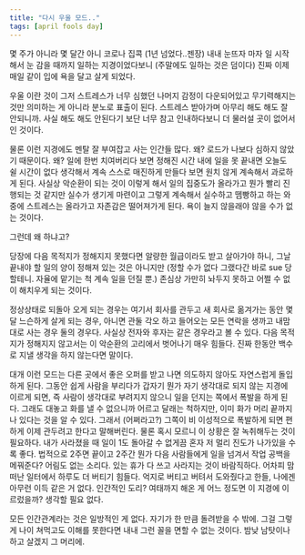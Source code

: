 ```yaml
---
title: "다시 우울 모드.."
tags: [april fools day]
---
```


몇 주가 아니라 몇 달간 아니 코로나 집콕 (1년 넘었다..젠장) 내내 눈뜨자 마자 일 시작해서 눈 감을 때까지 일하는 지경이었다보니 (주말에도 일하는 것은 덤이다) 진짜 이제 매일 같이 입에 욕을 달고 살게 되었다.

우울 이란 것이 그저 스트레스가 너무 심했던 나머지 감정이 다운되어있고 무기력해지는 것만 의미하는 게 아니라 분노로 표출이 된다. 스트레스 받아가며 아무리 해도 해도 잘 안되니까. 사실 해도 해도 안된다기 보단 너무 참고 인내하다보니 더 물러설 곳이 없어서인 것이다. 

물론 이런 지경에도 멘탈 잘 부여잡고 사는 인간들 많다. 왜? 로드가 나보다 심하지 않았기 때문이다. 왜? 일에 한번 치여버리다 보면 정해진 시간 내에 일을 못 끝내면 오늘도 쉴 시간이 없다 생각해서 계속 스스로 매진하게 만들다 보면 원치 않게 계속해서 과로하게 된다. 사실상 악순환이 되는 것이 이렇게 해서 일의 집중도가 올라가고 뭔가 빨리 진행되는 것 같지만 실수가 생기게 마련이고 그렇게 계속해서 실수하고 뗌빵하고 하는 와중에 스트레스는 올라가고 자존감은 떨어져가게 된다. 욕이 늘지 않을래야 않을 수가 없는 것이다.

그런데 왜 하냐고?

당장에 다음 목적지가 정해지지 못했다면 알량한 월급이라도 받고 살아가야 하니, 그날 끝내야 할 일의 양이 정해져 있는 것은 아니지만 (정할 수가 없다 그랬다간 바로 sue 당할테니. 자율에 맡기는 척 계속 일을 던질 뿐.) 존심상 가만히 놔두지 못하고 어쩔 수 없이 해치우게 되는 것이다.

정상상태로 되돌아 오게 되는 경우는 여기서 회사를 관두고 새 회사로 옮겨가는 동안 몇 달 느슨하게 살게 되는 경우, 아니면 관둘 각오 하고 들어오는 모든 연락을 생까고 내맘대로 사는 경우 둘의 경우다. 사실상 전자와 후자는 같은 경우라고 볼 수 있다. 다음 목적지가 정해지지 않고서는 이 악순환의 고리에서 벗어나기 매우 힘들다. 진짜 한동안 백수로 지낼 생각을 하지 않는다면 말이다. 

대개 이런 모드는 다른 곳에서 좋은 오퍼를 받고 나면 의도하지 않아도 자연스럽게 돌입하게 된다. 그동안 쉽게 사람을 부리다가 갑자기 뭔가 자기 생각대로 되지 않는 지경에 이르게 되면, 즉 사람이 생각대로 부려지지 않으니 일을 던지는 쪽에서 폭발을 하게 된다. 그래도 대놓고 화를 낼 수 없으니까 어르고 달래는 척하지만, 이미 화가 머리 끝까지 나 있다는 것을 알 수 있다. 그래서 (어쩌라고?) 그쪽이 비 이성적으로 폭발하게 되면 편하게 이제 관두려고 한다고 말해버린다. 물론 혹시 모르니 이 상황은 잘 녹취해두는 것이 필요하다. 내가 사라졌을 때 일이 1도 돌아갈 수 없게끔 혼자 저 멀리 진도가 나가있을 수록 좋다. 법적으로 2주면 끝이고 2주간 뭔가 다음 사람들에게 일을 넘겨서 작업 공백을 메꿔준다? 어림도 없는 소리다. 있는 휴가 다 쓰고 사라지는 것이 바람직하다. 어차피 맘 떠난 일터에서 하루도 더 버티기 힘들다. 억지로 버티고 버텨서 도와줬다고 한들, 나에겐 아무런 이득 같은 거 없다. 인간적인 도리? 여태까지 해온 게 어느 정도면 이 지경에 이르렀을까? 생각할 필요 없다. 

모든 인간관계라는 것은 일방적인 게 없다. 자기가 한 만큼 돌려받을 수 밖에. 그걸 그렇게 나이 쳐먹고도 이해를 못한다면 내내 그런 꼴을 면할 수 없는 것이다. 밤낮 남탓이나 하고 살겠지 그 머리에.
